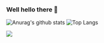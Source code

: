 ### Well hello there 👋
![Anurag's github stats](https://github-readme-stats.vercel.app/api?username=ChristinaJackson&layout=compact&show_icons=true&theme=tokyonight&hide=stars,contribs)
![Top Langs](https://github-readme-stats.vercel.app/api/top-langs/?username=ChristinaJackson&layout=compact&show_icons=true&theme=tokyonight)

![](https://komarev.com/ghpvc/?username=ChristinaJackson&color=blueviolet)

<!--
**ChristinaJackson/ChristinaJackson** is a ✨ _special_ ✨ repository because its `README.md` (this file) appears on your GitHub profile.

Here are some ideas to get you started:

- 🔭 I’m currently working on ...
- 🌱 I’m currently learning ...
- 👯 I’m looking to collaborate on ...
- 🤔 I’m looking for help with ...
- 💬 Ask me about ...
- 📫 How to reach me: ...
- 😄 Pronouns: ...
- ⚡ Fun fact: ...
-->
